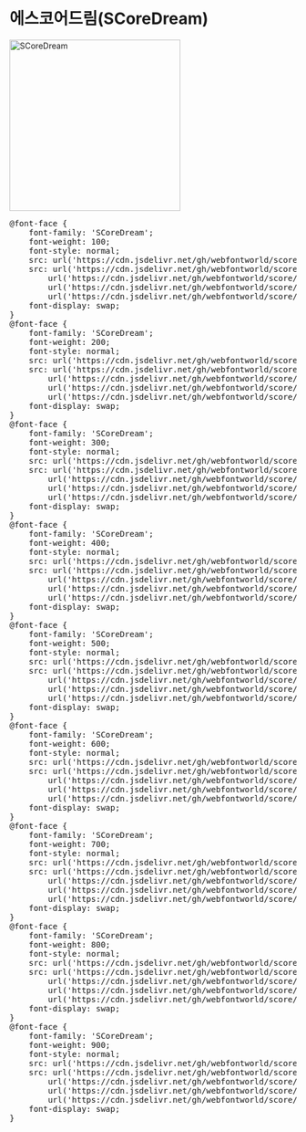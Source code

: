 # 에스코어드림(SCoreDream)

<a href="https://wess.tistory.com" target="_blank">
    <img src="https://webfontworld.github.io/score/SCoreDream.jpg" alt="SCoreDream" style="width:300px">
</a>
<pre>
@font-face {
    font-family: 'SCoreDream';
    font-weight: 100;
    font-style: normal;
    src: url('https://cdn.jsdelivr.net/gh/webfontworld/score/SCoreDreamThin.eot');
    src: url('https://cdn.jsdelivr.net/gh/webfontworld/score/SCoreDreamThin.eot?#iefix') format('embedded-opentype'),
        url('https://cdn.jsdelivr.net/gh/webfontworld/score/SCoreDreamThin.woff2') format('woff2'),
        url('https://cdn.jsdelivr.net/gh/webfontworld/score/SCoreDreamThin.woff') format('woff'),
        url('https://cdn.jsdelivr.net/gh/webfontworld/score/SCoreDreamThin.ttf') format("truetype");
    font-display: swap;
}
@font-face {
    font-family: 'SCoreDream';
    font-weight: 200;
    font-style: normal;
    src: url('https://cdn.jsdelivr.net/gh/webfontworld/score/SCoreDreamExtraLight.eot');
    src: url('https://cdn.jsdelivr.net/gh/webfontworld/score/SCoreDreamExtraLight.eot?#iefix') format('embedded-opentype'),
        url('https://cdn.jsdelivr.net/gh/webfontworld/score/SCoreDreamExtraLight.woff2') format('woff2'),
        url('https://cdn.jsdelivr.net/gh/webfontworld/score/SCoreDreamExtraLight.woff') format('woff'),
        url('https://cdn.jsdelivr.net/gh/webfontworld/score/SCoreDreamExtraLight.ttf') format("truetype");
    font-display: swap;
}
@font-face {
    font-family: 'SCoreDream';
    font-weight: 300;
    font-style: normal;
    src: url('https://cdn.jsdelivr.net/gh/webfontworld/score/SCoreDreamLight.eot');
    src: url('https://cdn.jsdelivr.net/gh/webfontworld/score/SCoreDreamLight.eot?#iefix') format('embedded-opentype'),
        url('https://cdn.jsdelivr.net/gh/webfontworld/score/SCoreDreamLight.woff2') format('woff2'),
        url('https://cdn.jsdelivr.net/gh/webfontworld/score/SCoreDreamLight.woff') format('woff'),
        url('https://cdn.jsdelivr.net/gh/webfontworld/score/SCoreDreamLight.ttf') format("truetype");
    font-display: swap;
}
@font-face {
    font-family: 'SCoreDream';
    font-weight: 400;
    font-style: normal;
    src: url('https://cdn.jsdelivr.net/gh/webfontworld/score/SCoreDreamRegular.eot');
    src: url('https://cdn.jsdelivr.net/gh/webfontworld/score/SCoreDreamRegular.eot?#iefix') format('embedded-opentype'),
        url('https://cdn.jsdelivr.net/gh/webfontworld/score/SCoreDreamRegular.woff2') format('woff2'),
        url('https://cdn.jsdelivr.net/gh/webfontworld/score/SCoreDreamRegular.woff') format('woff'),
        url('https://cdn.jsdelivr.net/gh/webfontworld/score/SCoreDreamRegular.ttf') format("truetype");
    font-display: swap;
}
@font-face {
    font-family: 'SCoreDream';
    font-weight: 500;
    font-style: normal;
    src: url('https://cdn.jsdelivr.net/gh/webfontworld/score/SCoreDreamMedium.eot');
    src: url('https://cdn.jsdelivr.net/gh/webfontworld/score/SCoreDreamMedium.eot?#iefix') format('embedded-opentype'),
        url('https://cdn.jsdelivr.net/gh/webfontworld/score/SCoreDreamMedium.woff2') format('woff2'),
        url('https://cdn.jsdelivr.net/gh/webfontworld/score/SCoreDreamMedium.woff') format('woff'),
        url('https://cdn.jsdelivr.net/gh/webfontworld/score/SCoreDreamMedium.ttf') format("truetype");
    font-display: swap;
}
@font-face {
    font-family: 'SCoreDream';
    font-weight: 600;
    font-style: normal;
    src: url('https://cdn.jsdelivr.net/gh/webfontworld/score/SCoreDreamBold.eot');
    src: url('https://cdn.jsdelivr.net/gh/webfontworld/score/SCoreDreamBold.eot?#iefix') format('embedded-opentype'),
        url('https://cdn.jsdelivr.net/gh/webfontworld/score/SCoreDreamBold.woff2') format('woff2'),
        url('https://cdn.jsdelivr.net/gh/webfontworld/score/SCoreDreamBold.woff') format('woff'),
        url('https://cdn.jsdelivr.net/gh/webfontworld/score/SCoreDreamBold.ttf') format("truetype");
    font-display: swap;
}
@font-face {
    font-family: 'SCoreDream';
    font-weight: 700;
    font-style: normal;
    src: url('https://cdn.jsdelivr.net/gh/webfontworld/score/SCoreDreamExtraBold.eot');
    src: url('https://cdn.jsdelivr.net/gh/webfontworld/score/SCoreDreamExtraBold.eot?#iefix') format('embedded-opentype'),
        url('https://cdn.jsdelivr.net/gh/webfontworld/score/SCoreDreamExtraBold.woff2') format('woff2'),
        url('https://cdn.jsdelivr.net/gh/webfontworld/score/SCoreDreamExtraBold.woff') format('woff'),
        url('https://cdn.jsdelivr.net/gh/webfontworld/score/SCoreDreamExtraBold.ttf') format("truetype");
    font-display: swap;
}
@font-face {
    font-family: 'SCoreDream';
    font-weight: 800;
    font-style: normal;
    src: url('https://cdn.jsdelivr.net/gh/webfontworld/score/SCoreDreamHeavy.eot');
    src: url('https://cdn.jsdelivr.net/gh/webfontworld/score/SCoreDreamHeavy.eot?#iefix') format('embedded-opentype'),
        url('https://cdn.jsdelivr.net/gh/webfontworld/score/SCoreDreamHeavy.woff2') format('woff2'),
        url('https://cdn.jsdelivr.net/gh/webfontworld/score/SCoreDreamHeavy.woff') format('woff'),
        url('https://cdn.jsdelivr.net/gh/webfontworld/score/SCoreDreamHeavy.ttf') format("truetype");
    font-display: swap;
}
@font-face {
    font-family: 'SCoreDream';
    font-weight: 900;
    font-style: normal;
    src: url('https://cdn.jsdelivr.net/gh/webfontworld/score/SCoreDreamBlack.eot');
    src: url('https://cdn.jsdelivr.net/gh/webfontworld/score/SCoreDreamBlack.eot?#iefix') format('embedded-opentype'),
        url('https://cdn.jsdelivr.net/gh/webfontworld/score/SCoreDreamBlack.woff2') format('woff2'),
        url('https://cdn.jsdelivr.net/gh/webfontworld/score/SCoreDreamBlack.woff') format('woff'),
        url('https://cdn.jsdelivr.net/gh/webfontworld/score/SCoreDreamBlack.ttf') format("truetype");
    font-display: swap;
}
</pre>
